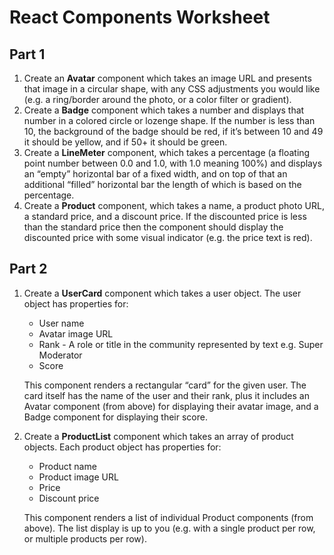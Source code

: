 # React Components Worksheet

## Part 1

1. Create an **Avatar** component which takes an image URL and presents that image in a circular shape, with any CSS adjustments you would like (e.g. a ring/border around the photo, or a color filter or gradient).
1. Create a **Badge** component which takes a number and displays that number in a colored circle or lozenge shape. If the number is less than 10, the background of the badge should be red, if it’s between 10 and 49 it should be yellow, and if 50+ it should be green.
1. Create a **LineMeter** component, which takes a percentage (a floating point number between 0.0 and 1.0, with 1.0 meaning 100%) and displays an “empty” horizontal bar of a fixed width, and on top of that an additional “filled” horizontal bar the length of which is based on the percentage.
1. Create a **Product** component, which takes a name, a product photo URL, a standard price, and a discount price. If the discounted price is less than the standard price then the component should display the discounted price with some visual indicator (e.g. the price text is red).

## Part 2

1. Create a **UserCard** component which takes a user object. The user object has properties for:
    - User name
    - Avatar image URL
    - Rank - A role or title in the community represented by text e.g. Super Moderator
    - Score

    This component renders a rectangular “card” for the given user. The card itself has the name of the user and their rank, plus it includes an Avatar component (from above) for displaying their avatar image, and a Badge component for displaying their score.
1. Create a **ProductList** component which takes an array of product objects. Each product object has properties for:
    - Product name
    - Product image URL
    - Price
    - Discount price

    This component renders a list of individual Product components (from above). The list display is up to you (e.g. with a single product per row, or multiple products per row).
